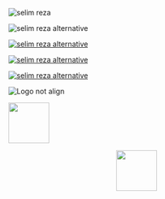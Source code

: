 <img src="https://jsbangladesh.com/wp-content/uploads/2021/03/jsbangladesh.png" alt="selim reza" title="hello bangladesh"> <br>

<!-- without link -->
![selim reza alternative](https://jsbangladesh.com/wp-content/uploads/2021/03/jsbangladesh.png "hello bangladesh markdown")

<!-- within links -->
[![selim reza alternative](https://jsbangladesh.com/wp-content/uploads/2021/03/jsbangladesh.png "hello bangladesh markdown")](https://jsbangladesh.com)


<!-- within links -->
[![selim reza alternative](https://jsbangladesh.com/wp-content/uploads/2021/03/jsbangladesh.png "hello bangladesh markdown")](https://jsbangladesh.com "swadhin logo")


<!-- within links -->
[![selim reza alternative](https://jsbangladesh.com/wp-content/uploads/2021/03/jsbangladesh.png)](https://jsbangladesh.com "swadhin logo")

<!-- logo align -->
![Logo not align ](/huawei.jpg)


<!-- logo align not center -->
<img src="./huawei.jpg" width="80" align="center"><br>

<!-- logo align center -->
<p align="center">
<img src="./huawei.jpg" width="80">
</p>

